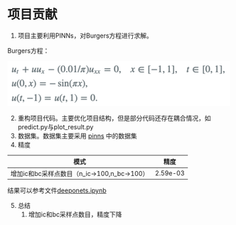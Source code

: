 # 项目贡献

1. 项目主要利用PINNs，对Burgers方程进行求解。

Burgers方程：

![](md_file/bugers_equation.png)

2. 重构项目代码。主要优化项目结构，但是部分代码还存在耦合情况，如predict.py与plot_result.py
3. 数据集。数据集主要采用 [pinns](https://github.com/maziarraissi/PINNs.git) 中的数据集
4. 精度

|       模式       | 精度       |
|:--------------:|----------|
| 增加ic和bc采样点数目（n_ic->100,n_bc->100） | 2.59e-03   | 

结果可以参考文件[deeponets.ipynb](result/deeponets.ipynb)

5. 总结
   1. 增加ic和bc采样点数目，精度下降